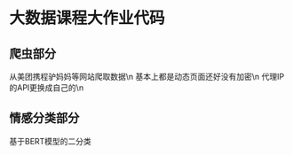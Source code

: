 # 大数据课程大作业代码
## 爬虫部分

  从美团携程驴妈妈等网站爬取数据\n
  基本上都是动态页面还好没有加密\n
  代理IP的API更换成自己的\n

## 情感分类部分
基于BERT模型的二分类

